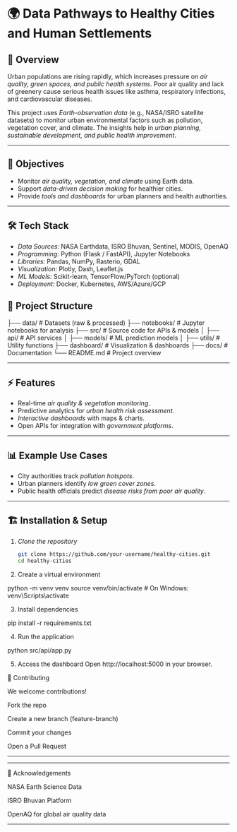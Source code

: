 # 🌍 Data Pathways to Healthy Cities and Human Settlements  

## 📖 Overview  
Urban populations are rising rapidly, which increases pressure on *air quality, green spaces, and public health systems*. Poor air quality and lack of greenery cause serious health issues like asthma, respiratory infections, and cardiovascular diseases.  

This project uses *Earth-observation data* (e.g., NASA/ISRO satellite datasets) to monitor urban environmental factors such as pollution, vegetation cover, and climate. The insights help in *urban planning, sustainable development, and public health improvement*.  

---

## 🚀 Objectives  
- Monitor *air quality, vegetation, and climate* using Earth data.  
- Support *data-driven decision making* for healthier cities.  
- Provide *tools and dashboards* for urban planners and health authorities.  

---

## 🛠 Tech Stack  
- *Data Sources:* NASA Earthdata, ISRO Bhuvan, Sentinel, MODIS, OpenAQ  
- *Programming:* Python (Flask / FastAPI), Jupyter Notebooks  
- *Libraries:* Pandas, NumPy, Rasterio, GDAL  
- *Visualization:* Plotly, Dash, Leaflet.js  
- *ML Models:* Scikit-learn, TensorFlow/PyTorch (optional)  
- *Deployment:* Docker, Kubernetes, AWS/Azure/GCP  

## 📂 Project Structure

├── data/                # Datasets (raw & processed)
├── notebooks/           # Jupyter notebooks for analysis
├── src/                 # Source code for APIs & models
│   ├── api/             # API services
│   ├── models/          # ML prediction models
│   ├── utils/           # Utility functions
├── dashboard/           # Visualization & dashboards
├── docs/                # Documentation
└── README.md            # Project overview

---

## ⚡ Features  
- Real-time *air quality & vegetation monitoring*.  
- Predictive analytics for *urban health risk assessment*.  
- *Interactive dashboards* with maps & charts.  
- Open APIs for integration with *government platforms*.  

---

## 📊 Example Use Cases  
- City authorities track *pollution hotspots*.  
- Urban planners identify *low green cover zones*.  
- Public health officials predict *disease risks from poor air quality*.  

---

## 🏗 Installation & Setup  

1. *Clone the repository*  
   ```bash
   git clone https://github.com/your-username/healthy-cities.git
   cd healthy-cities

2. Create a virtual environment

python -m venv venv
source venv/bin/activate   # On Windows: venv\Scripts\activate


3. Install dependencies

pip install -r requirements.txt


4. Run the application

python src/api/app.py


5. Access the dashboard
Open http://localhost:5000 in your browser.

🤝 Contributing

We welcome contributions!

Fork the repo

Create a new branch (feature-branch)

Commit your changes

Open a Pull Request



---
---

🌟 Acknowledgements

NASA Earth Science Data

ISRO Bhuvan Platform

OpenAQ for global air quality data



---


